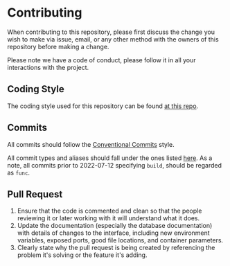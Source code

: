 # Contributing

When contributing to this repository, please first discuss the change you wish to make via issue, email, or any other method with the owners of this repository before making a change.

Please note we have a code of conduct, please follow it in all your interactions with the project.

## Coding Style

The coding style used for this repository can be found [at this repo](https://github.com/StrangeRanger/bash-style-guide).

## Commits

All commits should follow the [Conventional Commits](https://www.conventionalcommits.org) style.

All commit types and aliases should fall under the ones listed [here](https://gist.github.com/StrangeRanger/b8153017fe8195a2d038890e28c9aa63). As a note, all commits prior to 2022-07-12 specifying `build`, should be regarded as `func`.

## Pull Request

1. Ensure that the code is commented and clean so that the people reviewing it or later working with it will understand what it does.
2. Update the documentation (especially the database documentation) with details of changes to the interface, including new environment variables, exposed ports, good file locations, and container parameters.
3. Clearly state why the pull request is being created by referencing the problem it's solving or the feature it's adding.